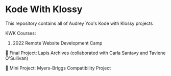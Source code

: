 # Kode With Klossy
This repository contains all of Audrey Yoo's Kode with Klossy projects

KWK Courses:
1. 2022 Remote Website Development Camp

:pushpin: Final Project: Lapis Archives (collaborated with Carla Santavy and Taviene O'Sullivan)

:pushpin: Mini Project: Myers-Briggs Compatibility Project
